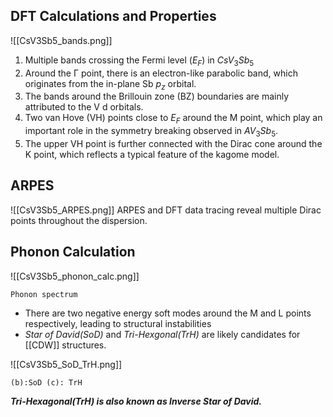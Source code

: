 ## DFT Calculations and Properties

![[CsV3Sb5_bands.png]]

1. Multiple bands crossing the Fermi level ($E_F$) in $CsV_3Sb_5$
2. Around the Γ point, there is an electron-like parabolic band, which originates from the in-plane Sb $p_z$ orbital.
3. The bands around the Brillouin zone (BZ) boundaries are mainly attributed to the V d orbitals.
4. Two van Hove (VH) points close to $E_F$ around the M point, which play an important role in the symmetry breaking observed in $AV_3Sb_5$.
5. The upper VH point is further connected with the Dirac cone around the K point, which reflects a typical feature of the kagome model. 

## ARPES
![[CsV3Sb5_ARPES.png]]
 ARPES and DFT data tracing reveal multiple Dirac points throughout the dispersion. 

## Phonon Calculation

![[CsV3Sb5_phonon_calc.png]]

`Phonon spectrum`

- There are two negative energy soft modes around the M and L points respectively, leading to structural instabilities 
- *Star of David(SoD)* and *Tri-Hexgonal(TrH)* are likely candidates for [[CDW]] structures.


![[CsV3Sb5_SoD_TrH.png]]


`(b):SoD (c): TrH`

***Tri-Hexagonal(TrH) is also known as Inverse Star of David.***


